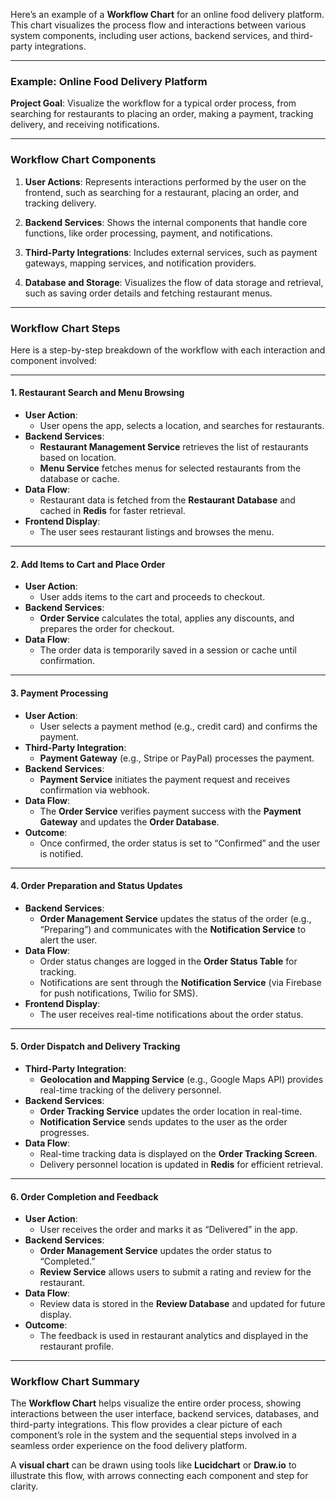 Here’s an example of a **Workflow Chart** for an online food delivery platform. This chart visualizes the process flow and interactions between various system components, including user actions, backend services, and third-party integrations.

---

### Example: Online Food Delivery Platform

**Project Goal**: Visualize the workflow for a typical order process, from searching for restaurants to placing an order, making a payment, tracking delivery, and receiving notifications.

---

### **Workflow Chart Components**

1. **User Actions**: Represents interactions performed by the user on the frontend, such as searching for a restaurant, placing an order, and tracking delivery.

2. **Backend Services**: Shows the internal components that handle core functions, like order processing, payment, and notifications.

3. **Third-Party Integrations**: Includes external services, such as payment gateways, mapping services, and notification providers.

4. **Database and Storage**: Visualizes the flow of data storage and retrieval, such as saving order details and fetching restaurant menus.

---

### **Workflow Chart Steps**

Here is a step-by-step breakdown of the workflow with each interaction and component involved:

---

#### 1. **Restaurant Search and Menu Browsing**
   - **User Action**:
     - User opens the app, selects a location, and searches for restaurants.
   - **Backend Services**:
     - **Restaurant Management Service** retrieves the list of restaurants based on location.
     - **Menu Service** fetches menus for selected restaurants from the database or cache.
   - **Data Flow**:
     - Restaurant data is fetched from the **Restaurant Database** and cached in **Redis** for faster retrieval.
   - **Frontend Display**:
     - The user sees restaurant listings and browses the menu.

---

#### 2. **Add Items to Cart and Place Order**
   - **User Action**:
     - User adds items to the cart and proceeds to checkout.
   - **Backend Services**:
     - **Order Service** calculates the total, applies any discounts, and prepares the order for checkout.
   - **Data Flow**:
     - The order data is temporarily saved in a session or cache until confirmation.

---

#### 3. **Payment Processing**
   - **User Action**:
     - User selects a payment method (e.g., credit card) and confirms the payment.
   - **Third-Party Integration**:
     - **Payment Gateway** (e.g., Stripe or PayPal) processes the payment.
   - **Backend Services**:
     - **Payment Service** initiates the payment request and receives confirmation via webhook.
   - **Data Flow**:
     - The **Order Service** verifies payment success with the **Payment Gateway** and updates the **Order Database**.
   - **Outcome**:
     - Once confirmed, the order status is set to “Confirmed” and the user is notified.

---

#### 4. **Order Preparation and Status Updates**
   - **Backend Services**:
     - **Order Management Service** updates the status of the order (e.g., “Preparing”) and communicates with the **Notification Service** to alert the user.
   - **Data Flow**:
     - Order status changes are logged in the **Order Status Table** for tracking.
     - Notifications are sent through the **Notification Service** (via Firebase for push notifications, Twilio for SMS).
   - **Frontend Display**:
     - The user receives real-time notifications about the order status.

---

#### 5. **Order Dispatch and Delivery Tracking**
   - **Third-Party Integration**:
     - **Geolocation and Mapping Service** (e.g., Google Maps API) provides real-time tracking of the delivery personnel.
   - **Backend Services**:
     - **Order Tracking Service** updates the order location in real-time.
     - **Notification Service** sends updates to the user as the order progresses.
   - **Data Flow**:
     - Real-time tracking data is displayed on the **Order Tracking Screen**.
     - Delivery personnel location is updated in **Redis** for efficient retrieval.

---

#### 6. **Order Completion and Feedback**
   - **User Action**:
     - User receives the order and marks it as “Delivered” in the app.
   - **Backend Services**:
     - **Order Management Service** updates the order status to “Completed.”
     - **Review Service** allows users to submit a rating and review for the restaurant.
   - **Data Flow**:
     - Review data is stored in the **Review Database** and updated for future display.
   - **Outcome**:
     - The feedback is used in restaurant analytics and displayed in the restaurant profile.

---

### **Workflow Chart Summary**

The **Workflow Chart** helps visualize the entire order process, showing interactions between the user interface, backend services, databases, and third-party integrations. This flow provides a clear picture of each component’s role in the system and the sequential steps involved in a seamless order experience on the food delivery platform. 

A **visual chart** can be drawn using tools like **Lucidchart** or **Draw.io** to illustrate this flow, with arrows connecting each component and step for clarity.
